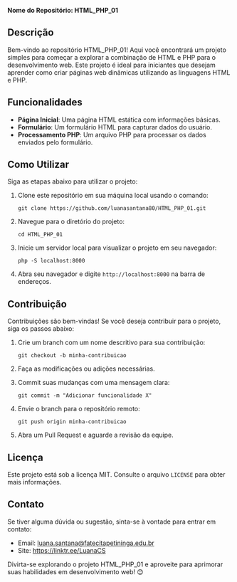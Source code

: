 **Nome do Repositório: HTML_PHP_01**



## Descrição
Bem-vindo ao repositório HTML_PHP_01! Aqui você encontrará um projeto simples para começar a explorar a combinação de HTML e PHP para o desenvolvimento web. Este projeto é ideal para iniciantes que desejam aprender como criar páginas web dinâmicas utilizando as linguagens HTML e PHP.

## Funcionalidades
- **Página Inicial**: Uma página HTML estática com informações básicas.
- **Formulário**: Um formulário HTML para capturar dados do usuário.
- **Processamento PHP**: Um arquivo PHP para processar os dados enviados pelo formulário.

## Como Utilizar
Siga as etapas abaixo para utilizar o projeto:

1. Clone este repositório em sua máquina local usando o comando:
   ```
   git clone https://github.com/luanasantana80/HTML_PHP_01.git
   ```

2. Navegue para o diretório do projeto:
   ```
   cd HTML_PHP_01
   ```

3. Inicie um servidor local para visualizar o projeto em seu navegador:
   ```
   php -S localhost:8000
   ```

4. Abra seu navegador e digite `http://localhost:8000` na barra de endereços.

## Contribuição
Contribuições são bem-vindas! Se você deseja contribuir para o projeto, siga os passos abaixo:

1. Crie um branch com um nome descritivo para sua contribuição:
   ```
   git checkout -b minha-contribuicao
   ```

2. Faça as modificações ou adições necessárias.

3. Commit suas mudanças com uma mensagem clara:
   ```
   git commit -m "Adicionar funcionalidade X"
   ```

4. Envie o branch para o repositório remoto:
   ```
   git push origin minha-contribuicao
   ```

5. Abra um Pull Request e aguarde a revisão da equipe.

## Licença
Este projeto está sob a licença MIT. Consulte o arquivo `LICENSE` para obter mais informações.

## Contato
Se tiver alguma dúvida ou sugestão, sinta-se à vontade para entrar em contato:

- Email: luana.santana@fatecitapetininga.edu.br
- Site: https://linktr.ee/LuanaCS

Divirta-se explorando o projeto HTML_PHP_01 e aproveite para aprimorar suas habilidades em desenvolvimento web! 😊
